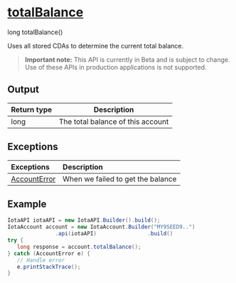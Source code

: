 
# [totalBalance](https://github.com/iotaledger/iota-java/blob/master/jota/src/main/java/org/iota/jota/account/Account.java#L91)
 long totalBalance()

Uses all stored CDAs to determine the current total balance.
> **Important note:** This API is currently in Beta and is subject to change. Use of these APIs in production applications is not supported.

    
## Output
| Return type | Description |
|--|--|
| long  | The total balance of this account |

## Exceptions
| Exceptions     | Description |
|:---------------|:--------|
| [AccountError](https://github.com/iotaledger/iota-java/blob/master/jota/src/main/java/org/iota/jota/account/errors/AccountError.java) | When we failed to get the balance |


 ## Example
 
 ```Java
 IotaAPI iotaAPI = new IotaAPI.Builder().build();
IotaAccount account = new IotaAccount.Builder("MY9SEED9..")
                .api(iotaAPI)                .build()
try { 
    long response = account.totalBalance();
} catch (AccountError e) { 
    // Handle error
    e.printStackTrace(); 
}
 ```
